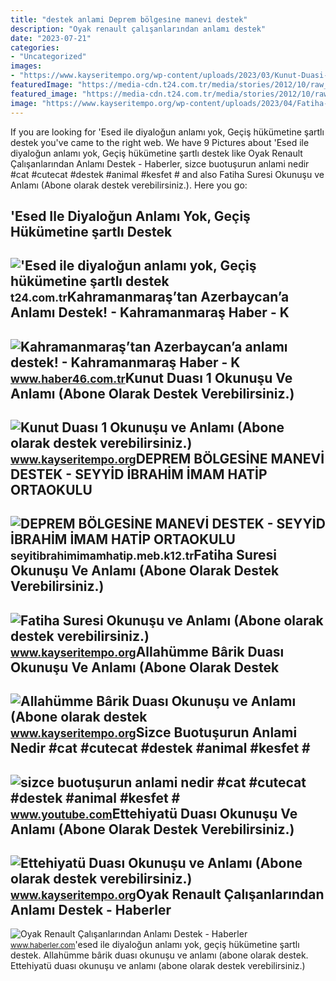 ```yaml
---
title: "destek anlami Deprem bölgesi̇ne manevi̇ destek"
description: "Oyak renault çalışanlarından anlamı destek"
date: "2023-07-21"
categories:
- "Uncategorized"
images:
- "https://www.kayseritempo.org/wp-content/uploads/2023/03/Kunut-Duasi-1-Okunusu-ve-Anlami-Abone-olarak-destek-verebilirsiniz.-Okunusu-ve-anlami.jpg"
featuredImage: "https://media-cdn.t24.com.tr/media/stories/2012/10/raw_39esed-ile-diyalogun-anlami-yok39_592908471.jpg"
featured_image: "https://media-cdn.t24.com.tr/media/stories/2012/10/raw_39esed-ile-diyalogun-anlami-yok39_592908471.jpg"
image: "https://www.kayseritempo.org/wp-content/uploads/2023/04/Fatiha-Suresi-Okunusu-ve-Anlami-Abone-olarak-destek-verebilirsiniz.-Okunusu-ve-anlami.jpg"
---
```


If you are looking for 'Esed ile diyaloğun anlamı yok, Geçiş hükümetine şartlı destek you've came to the right web. We have 9 Pictures about 'Esed ile diyaloğun anlamı yok, Geçiş hükümetine şartlı destek like Oyak Renault Çalışanlarından Anlamı Destek - Haberler, sizce buotuşurun anlami nedir #cat #cutecat #destek #animal #kesfet # and also Fatiha Suresi Okunuşu ve Anlamı (Abone olarak destek verebilirsiniz.). Here you go:

'Esed Ile Diyaloğun Anlamı Yok, Geçiş Hükümetine şartlı Destek
--------------------------------------------------------------

 !['Esed ile diyaloğun anlamı yok, Geçiş hükümetine şartlı destek](https://media-cdn.t24.com.tr/media/stories/2012/10/raw_39esed-ile-diyalogun-anlami-yok39_592908471.jpg) <small>t24.com.tr</small>Kahramanmaraş’tan Azerbaycan’a Anlamı Destek! - Kahramanmaraş Haber - K
-----------------------------------------------------------------------

 ![Kahramanmaraş’tan Azerbaycan’a anlamı destek! - Kahramanmaraş Haber - K](https://haber46comtr.teimg.com/haber46-com-tr/images/haberler/2020/10/kahramanmarastan_azerbaycana_anlami_destek_h368573_e5c0e.jpg) <small>www.haber46.com.tr</small>Kunut Duası 1 Okunuşu Ve Anlamı (Abone Olarak Destek Verebilirsiniz.)
---------------------------------------------------------------------

 ![Kunut Duası 1 Okunuşu ve Anlamı (Abone olarak destek verebilirsiniz.)](https://www.kayseritempo.org/wp-content/uploads/2023/03/Kunut-Duasi-1-Okunusu-ve-Anlami-Abone-olarak-destek-verebilirsiniz.-Okunusu-ve-anlami.jpg) <small>www.kayseritempo.org</small>DEPREM BÖLGESİNE MANEVİ DESTEK - SEYYİD İBRAHİM İMAM HATİP ORTAOKULU
--------------------------------------------------------------------

 ![DEPREM BÖLGESİNE MANEVİ DESTEK - SEYYİD İBRAHİM İMAM HATİP ORTAOKULU](https://seyitibrahimimamhatip.meb.k12.tr/meb_iys_dosyalar/13/01/757800/resimler/2023_03/k_08113929_0x0-hatim-duasi-okunusu-ve-anlami-bunu-okuyan-10-kat-sevap-kazanir-hatim-duasi-arapca-turkce-okunusu-ve-fazileti-1674825323332.jpg) <small>seyitibrahimimamhatip.meb.k12.tr</small>Fatiha Suresi Okunuşu Ve Anlamı (Abone Olarak Destek Verebilirsiniz.)
---------------------------------------------------------------------

 ![Fatiha Suresi Okunuşu ve Anlamı (Abone olarak destek verebilirsiniz.)](https://www.kayseritempo.org/wp-content/uploads/2023/04/Fatiha-Suresi-Okunusu-ve-Anlami-Abone-olarak-destek-verebilirsiniz.-Okunusu-ve-anlami.jpg) <small>www.kayseritempo.org</small>Allahümme Bârik Duası Okunuşu Ve Anlamı (Abone Olarak Destek
------------------------------------------------------------

 ![Allahümme Bârik Duası Okunuşu ve Anlamı (Abone olarak destek](https://www.kayseritempo.org/wp-content/uploads/2023/03/Allahumme-Barik-Duasi-Okunusu-ve-Anlami-Abone-olarak-destek-verebilirsiniz.-Okunusu-ve-anlami.jpg) <small>www.kayseritempo.org</small>Sizce Buotuşurun Anlami Nedir #cat #cutecat #destek #animal #kesfet #
---------------------------------------------------------------------

 ![sizce buotuşurun anlami nedir #cat #cutecat #destek #animal #kesfet #](https://i.ytimg.com/vi/thI4RdjOyeU/hq2.jpg?sqp=-oaymwEoCOADEOgC8quKqQMcGADwAQH4Ac4FgAKACooCDAgAEAEYciBRKDAwDw==&rs=AOn4CLDLixNvS9EepRSBI6nP_2rFf40Eaw) <small>www.youtube.com</small>Ettehiyatü Duası Okunuşu Ve Anlamı (Abone Olarak Destek Verebilirsiniz.)
------------------------------------------------------------------------

 ![Ettehiyatü Duası Okunuşu ve Anlamı (Abone olarak destek verebilirsiniz.)](https://www.kayseritempo.org/wp-content/uploads/2023/03/Ettehiyatu-Duasi-Okunusu-ve-Anlami-Abone-olarak-destek-verebilirsiniz.-Okunusu-ve-anlami-1.jpg) <small>www.kayseritempo.org</small>Oyak Renault Çalışanlarından Anlamı Destek - Haberler
-----------------------------------------------------

 ![Oyak Renault Çalışanlarından Anlamı Destek - Haberler](https://i.haberler.com/haber/2013/02/25/oyak-renault-calisanlarindan-anlami-destek-4365296_2784_amp.jpg) <small>www.haberler.com</small>'esed ile diyaloğun anlamı yok, geçiş hükümetine şartlı destek. Allahümme bârik duası okunuşu ve anlamı (abone olarak destek. Ettehiyatü duası okunuşu ve anlamı (abone olarak destek verebilirsiniz.)
